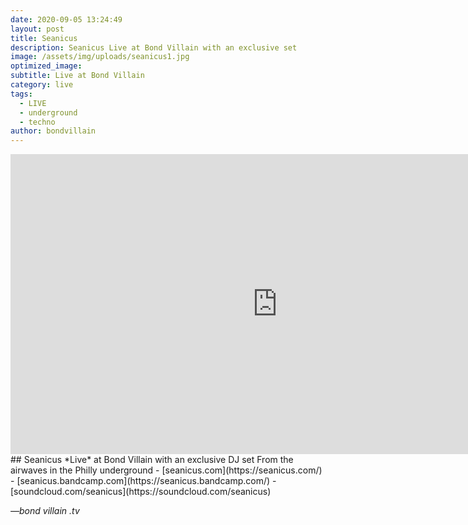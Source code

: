 ```yaml
---
date: 2020-09-05 13:24:49
layout: post
title: Seanicus
description: Seanicus Live at Bond Villain with an exclusive set
image: /assets/img/uploads/seanicus1.jpg
optimized_image:
subtitle: Live at Bond Villain
category: live
tags:
  - LIVE
  - underground
  - techno
author: bondvillain
---
```

<iframe width="854" height="480" src="https://www.youtube.com/embed/Pso6qxr89So" frameborder="0" allow="accelerometer; autoplay; clipboard-write; encrypted-media; gyroscope; picture-in-picture" allowfullscreen></iframe>
## Seanicus *Live* at Bond Villain with an exclusive DJ set
From the airwaves in the Philly underground
- [seanicus.com](https://seanicus.com/)
- [seanicus.bandcamp.com](https://seanicus.bandcamp.com/)
- [soundcloud.com/seanicus](https://soundcloud.com/seanicus)

<cite>&mdash;bond villain .tv</cite>
